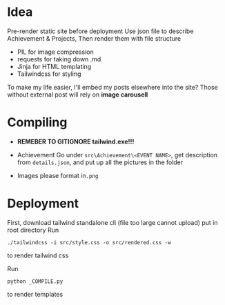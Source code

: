 # Idea
Pre-render static site before deployment
Use json file to describe Achievement & Projects, Then render them with file structure
- PIL for image compression
- requests for taking down .md
- Jinja for HTML templating
- Tailwindcss for styling

To make my life easier, I'll embed my posts elsewhere into the site?
Those without external post will rely on **image carousell**

# Compiling
- **REMEBER TO GITIGNORE tailwind.exe!!!**
- Achievement
Go under `src\Achievement\<EVENT NAME>`, get description from `details.json`, and put up all the pictures in the folder

- Images please format in`.png`

# Deployment
First, download tailwind standalone cli (file too large cannot upload)
put in root directory
Run
```console
./tailwindcss -i src/style.css -o src/rendered.css -w
```
to render tailwind css

Run
```console
python _COMPILE.py
```
to render templates